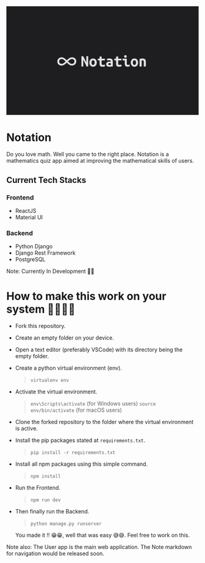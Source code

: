 <img src='./Base/Static/Images/PNG/Notation Dark.png' align-item='center' />

# Notation
Do you love math. Well you came to the right place. 
Notation is a mathematics quiz app aimed at improving the mathematical skills of users.

## Current Tech Stacks
### Frontend
- ReactJS
- Material UI

### Backend
- Python Django
- Django Rest Framework
- PostgreSQL

Note: Currently In Development 🤞🤞

# How to make this work on your system 🧑‍💻🧑‍💻
- Fork this repository.
- Create an empty folder on your device.
- Open a text editor (preferably VSCode) with its directory being the empty folder.
- Create a python virtual environment (env).

    > `virtualenv env`
- Activate the virtual environment.

    > `env\Scripts\activate`    (for Windows users)
    > `source env/bin/activate`     (for macOS users)
- Clone the forked repository to the folder where the virtual environment is active.
- Install the pip packages stated at `requirements.txt`.
    > `pip install -r requirements.txt`

- Install all npm packages using this simple command.
    > `npm install`

- Run the Frontend.
    > `npm run dev`

- Then finally run the Backend.
    > `python manage.py runserver`

    You made it !! 😁😁, well that was easy 😅😅. Feel free to work on this.

Note also: The User app is the main web application. The Note markdown for navigation would be released soon.

